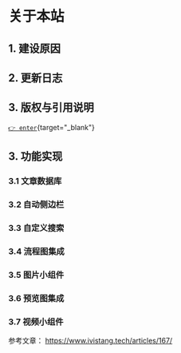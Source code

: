 # 关于本站

## 1. 建设原因

## 2. 更新日志

## 3. 版权与引用说明

[`👉 enter`](/zo-pages/copyright){target="_blank"}

## 3. 功能实现


### 3.1 文章数据库

### 3.2 自动侧边栏

### 3.3 自定义搜索

### 3.4 流程图集成

### 3.5 图片小组件

### 3.6 预览图集成

### 3.7 视频小组件

参考文章： https://www.ivistang.tech/articles/167/

